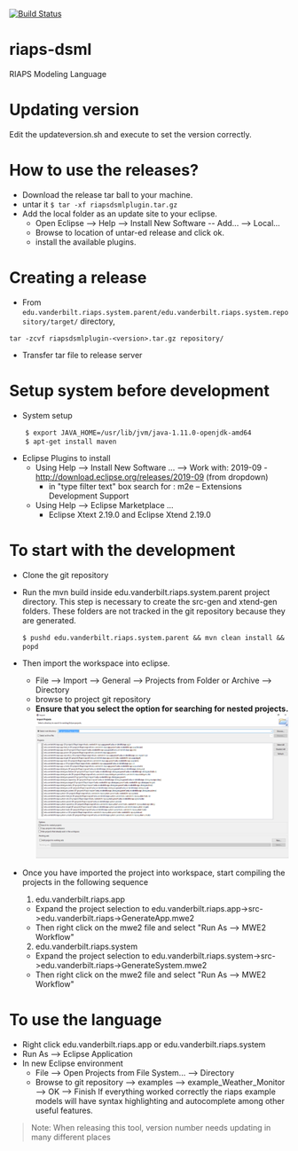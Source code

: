 [![Build Status](https://travis-ci.com/RIAPS/riaps-dsml.svg?token=pyUEeBLkG7FqiYPhyfxp&branch=master)](https://travis-ci.com/RIAPS/riaps-dsml)
# riaps-dsml
RIAPS Modeling Language


# Updating version

Edit the updateversion.sh and execute to set the version correctly.

# How to use the releases?
- Download the release tar ball to your machine.
- untar it ```$ tar -xf riapsdsmlplugin.tar.gz```
- Add the local folder as an update site to your eclipse.
	- Open Eclipse --> Help --> Install New Software -- Add... --> Local...
	- Browse to location of untar-ed release and click ok.
	- install the available plugins.

# Creating a release
- From `edu.vanderbilt.riaps.system.parent/edu.vanderbilt.riaps.system.repository/target/` directory, 

```
tar -zcvf riapsdsmlplugin-<version>.tar.gz repository/
```

- Transfer tar file to release server

# Setup system before development
- System setup
```
    $ export JAVA_HOME=/usr/lib/jvm/java-1.11.0-openjdk-amd64
    $ apt-get install maven
```

- Eclipse Plugins to install
    - Using Help --> Install New Software ... --> Work with: 2019-09 - http://download.eclipse.org/releases/2019-09 (from dropdown)
    	- in "type filter text" box search for : m2e – Extensions Development Support
    - Using Help --> Eclipse Marketplace ...
    	- Eclipse Xtext 2.19.0 and Eclipse Xtend 2.19.0

# To start with the development
- Clone the git repository
- Run the mvn build inside edu.vanderbilt.riaps.system.parent project directory. This step is necessary to create the src-gen and xtend-gen folders. These folders are not tracked in the git repository because they are generated.

    ```
    $ pushd edu.vanderbilt.riaps.system.parent && mvn clean install && popd
    ```

- Then import the workspace into eclipse.
	- File --> Import --> General --> Projects from Folder or Archive --> Directory
	- browse to project git repository
	- **Ensure that you select the option for searching for nested projects.**
![import](docs/media/eclipse_import.png)

- Once you have imported the project into workspace, start compiling the projects in the following sequence
    1. edu.vanderbilt.riaps.app
	- Expand the project selection to
	edu.vanderbilt.riaps.app->src->edu.vanderbilt.riaps->GenerateApp.mwe2
	- Then right click on the mwe2 file and select "Run As --> MWE2 Workflow"
    2. edu.vanderbilt.riaps.system
	- Expand the project selection to
	edu.vanderbilt.riaps.system->src->edu.vanderbilt.riaps->GenerateSystem.mwe2
	- Then right click on the mwe2 file and select "Run As --> MWE2 Workflow"

# To use the language
- Right click edu.vanderbilt.riaps.app or edu.vanderbilt.riaps.system
- Run As --> Eclipse Application
- In new Eclipse environment
	- File --> Open Projects from File System... --> Directory
	- Browse to git repository --> examples --> example_Weather_Monitor --> OK --> Finish
If everything worked correctly the riaps example models will have syntax highlighting and autocomplete among other useful features.

>Note: When releasing this tool, version number needs updating in many different places
